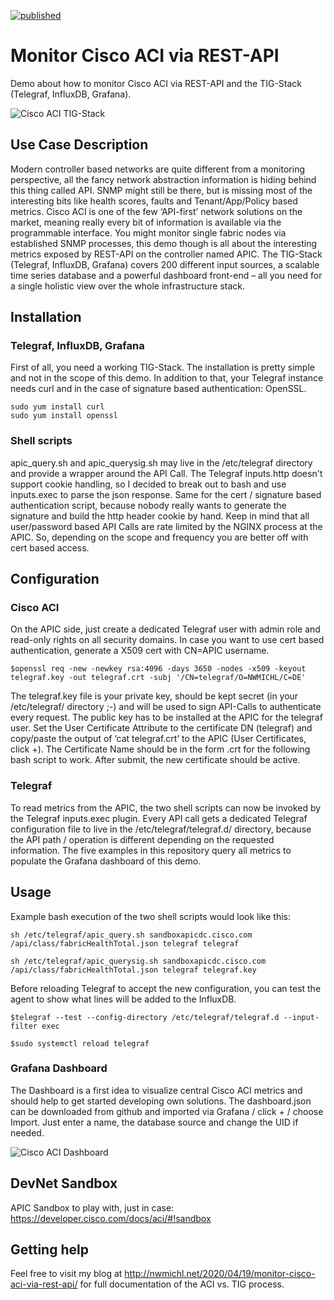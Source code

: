 [![published](https://static.production.devnetcloud.com/codeexchange/assets/images/devnet-published.svg)](https://developer.cisco.com/codeexchange/github/repo/NWMichl/CiscoACI_Grafana)
# Monitor Cisco ACI via REST-API
Demo about how to monitor Cisco ACI via REST-API and the TIG-Stack (Telegraf, InfluxDB, Grafana).

![Cisco ACI TIG-Stack](https://github.com/NWMichl/CiscoACI_Grafana/blob/master/ACI_TIG-Stack.jpg)

## Use Case Description
Modern controller based networks are quite different from a monitoring perspective, all the fancy network abstraction information is hiding behind this thing called API. SNMP might still be there, but is missing most of the interesting bits like health scores, faults and Tenant/App/Policy based metrics.
Cisco ACI is one of the few ‘API-first’ network solutions on the market, meaning really every bit of information is available via the programmable interface. You might monitor single fabric nodes via established SNMP processes, this demo though is all about the interesting metrics exposed by REST-API on the controller named APIC.
The TIG-Stack (Telegraf, InfluxDB, Grafana) covers 200 different input sources, a scalable time series database and a powerful dashboard front-end – all you need for a single holistic view over the whole infrastructure stack. 

## Installation

### Telegraf, InfluxDB, Grafana

First of all, you need a working TIG-Stack. The installation is pretty simple and not in the scope of this demo. In addition to that, your Telegraf instance needs curl and in the case of signature based authentication: OpenSSL.

    sudo yum install curl
    sudo yum install openssl

### Shell scripts
apic_query.sh and apic_querysig.sh may live in the /etc/telegraf directory and provide a wrapper around the API Call.
The Telegraf inputs.http doesn't support cookie handling, so I decided to break out to bash and use inputs.exec to parse the json response. Same for the cert / signature based authentication script, because nobody really wants to generate the signature and build the http header cookie by hand. Keep in mind that all user/password based API Calls are rate limited by the NGINX process at the APIC. So, depending on the scope and frequency you are better off with cert based access.

## Configuration
### Cisco ACI
On the APIC side, just create a dedicated Telegraf user with admin role and read-only rights on all security domains.
In case you want to use cert based authentication, generate a X509 cert with CN=APIC username.

    $openssl req -new -newkey rsa:4096 -days 3650 -nodes -x509 -keyout telegraf.key -out telegraf.crt -subj '/CN=telegraf/O=NWMICHL/C=DE' 

The telegraf.key file is your private key, should be kept secret (in your /etc/telegraf/ directory ;-) and will be used to sign API-Calls to authenticate every request. The public key has to be installed at the APIC for the telegraf user. Set the User Certificate Attribute to the certificate DN (telegraf) and copy/paste the output of ‘cat telegraf.crt’ to the APIC (User Certificates, click +). The Certificate Name should be in the form <username>.crt for the following bash script to work. After submit, the new certificate should be active.

### Telegraf
To read metrics from the APIC, the two shell scripts can now be invoked by the Telegraf inputs.exec plugin. Every API call gets a dedicated Telegraf configuration file to live in the /etc/telegraf/telegraf.d/ directory, because the API path / operation is different depending on the requested information. The five examples in this repository query all metrics to populate the Grafana dashboard of this demo.

## Usage

Example bash execution of the two shell scripts would look like this:

    sh /etc/telegraf/apic_query.sh sandboxapicdc.cisco.com /api/class/fabricHealthTotal.json telegraf telegraf

    sh /etc/telegraf/apic_querysig.sh sandboxapicdc.cisco.com /api/class/fabricHealthTotal.json telegraf telegraf.key

Before reloading Telegraf to accept the new configuration, you can test the agent to show what lines will be added to the InfluxDB.

    $telegraf --test --config-directory /etc/telegraf/telegraf.d --input-filter exec

    $sudo systemctl reload telegraf

### Grafana Dashboard

The Dashboard is a first idea to visualize central Cisco ACI metrics and should help to get started developing own solutions. The dashboard.json can be downloaded from github and imported via Grafana / click + / choose Import. Just enter a name, the database source and change the UID if needed.

![Cisco ACI Dashboard](https://github.com/NWMichl/CiscoACI_Grafana/blob/master/ciscoaci_dashboard.png)

## DevNet Sandbox 
APIC Sandbox to play with, just in case: https://developer.cisco.com/docs/aci/#!sandbox

## Getting help

Feel free to visit my blog at http://nwmichl.net/2020/04/19/monitor-cisco-aci-via-rest-api/ for full documentation of the ACI vs. TIG process.

